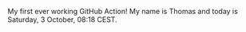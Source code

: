 My first ever working GitHub Action!
My name is Thomas and today is Saturday, 3 October, 08:18 CEST. 
